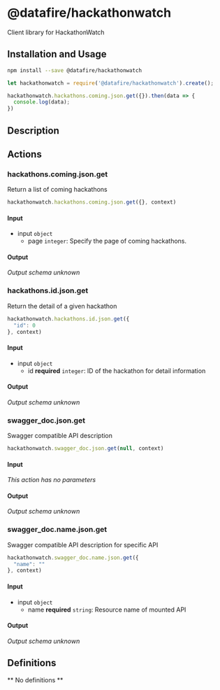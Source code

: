 # @datafire/hackathonwatch

Client library for HackathonWatch

## Installation and Usage
```bash
npm install --save @datafire/hackathonwatch
```
```js
let hackathonwatch = require('@datafire/hackathonwatch').create();

hackathonwatch.hackathons.coming.json.get({}).then(data => {
  console.log(data);
})
```

## Description



## Actions

### hackathons.coming.json.get
Return a list of coming hackathons


```js
hackathonwatch.hackathons.coming.json.get({}, context)
```

#### Input
* input `object`
  * page `integer`: Specify the page of coming hackathons.

#### Output
*Output schema unknown*

### hackathons.id.json.get
Return the detail of a given hackathon


```js
hackathonwatch.hackathons.id.json.get({
  "id": 0
}, context)
```

#### Input
* input `object`
  * id **required** `integer`: ID of the hackathon for detail information

#### Output
*Output schema unknown*

### swagger_doc.json.get
Swagger compatible API description


```js
hackathonwatch.swagger_doc.json.get(null, context)
```

#### Input
*This action has no parameters*

#### Output
*Output schema unknown*

### swagger_doc.name.json.get
Swagger compatible API description for specific API


```js
hackathonwatch.swagger_doc.name.json.get({
  "name": ""
}, context)
```

#### Input
* input `object`
  * name **required** `string`: Resource name of mounted API

#### Output
*Output schema unknown*



## Definitions

** No definitions **
